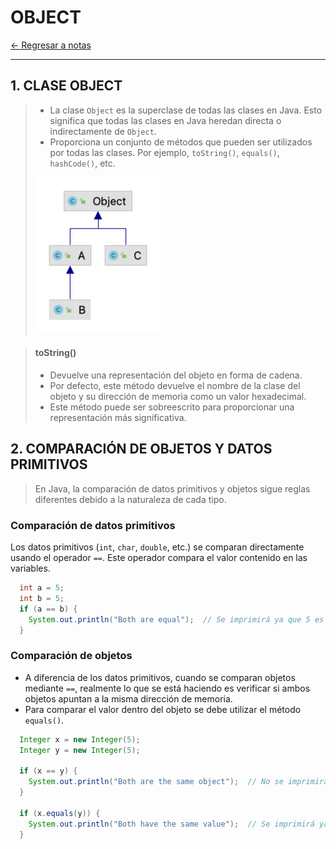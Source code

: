 # OBJECT

[← Regresar a notas](../../README.md) <br>

---

## 1. CLASE OBJECT
> - La clase `Object` es la superclase de todas las clases en Java. Esto significa que todas las clases en Java heredan directa o indirectamente de `Object`. 
> - Proporciona un conjunto de métodos que pueden ser utilizados por todas las clases. Por ejemplo, `toString()`, `equals()`, `hashCode()`, etc.
>
> <img src="../resources/images/oop/object.png" width="200" height="250">

> #### toString()
> - Devuelve una representación del objeto en forma de cadena.
> - Por defecto, este método devuelve el nombre de la clase del objeto y su dirección de memoria como un valor hexadecimal.
> - Este método puede ser sobreescrito para proporcionar una representación más significativa.




## 2. COMPARACIÓN DE OBJETOS Y DATOS PRIMITIVOS

> En Java, la comparación de datos primitivos y objetos sigue reglas diferentes debido a la naturaleza de cada tipo. 

### Comparación de datos primitivos
Los datos primitivos (`int`, `char`, `double`, etc.) se comparan directamente usando el operador `==`. 
Este operador compara el valor contenido en las variables.

```java
  int a = 5;
  int b = 5;
  if (a == b) {
    System.out.println("Both are equal");  // Se imprimirá ya que 5 es igual a 5
  }
```

### Comparación de objetos
- A diferencia de los datos primitivos, cuando se comparan objetos mediante `==`, realmente lo que se está haciendo es verificar si ambos objetos apuntan a la misma dirección de memoria.
- Para comparar el valor dentro del objeto se debe utilizar el método `equals()`.

```java
  Integer x = new Integer(5);
  Integer y = new Integer(5);
  
  if (x == y) {
    System.out.println("Both are the same object");  // No se imprimirá, ya que x e y no apuntan a la misma dirección de memoria
  }
  
  if (x.equals(y)) {
    System.out.println("Both have the same value");  // Se imprimirá ya que x e y contienen el mismo valor
  }
```